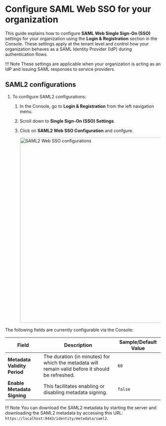 # Configure SAML Web SSO for your organization

This guide explains how to configure **SAML Web Single Sign-On (SSO)** settings for your organization using the **Login & Registration** section in the Console. These settings apply at the tenant level and control how your organization behaves as a SAML Identity Provider (IdP) during authentication flows.

!!! Note
    These settings are applicable when your organization is acting as an IdP and issuing SAML responses to service providers.

## SAML2 configurations

1. To configure SAML2 configurations:

    1. In the Console, go to **Login & Registration** from the left navigation menu.
    2. Scroll down to **Single Sign-On (SSO) Settings**.
    3. Click on **SAML2 Web SSO Configuration** and confgure.

        <img src="{{base_path}}/assets/img/guides/authentication/saml2-web-sso-resident.png" width="600" alt="SAML2 Web SSO configurations"/>

The following fields are currently configurable via the Console:

| Field                     | Description                                                                 | Sample/Default Value |
|--------------------------|-----------------------------------------------------------------------------|----------------------|
| **Metadata Validity Period** | The duration (in minutes) for which the metadata will remain valid before it should be refreshed. | `60` |
| **Enable Metadata Signing**  | This facilitates enabling or disabling metadata signing. | `false` |

!!! Note
    You can download the SAML2 metadata by starting the server and downloading the SAML2 metadata by accessing this URL: `https://localhost:9443/identity/metadata/saml2`.
